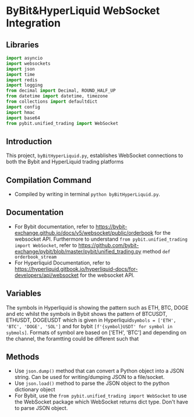 # ByBit&HyperLiquid WebSocket Integration

## Libraries 
```python
import asyncio
import websockets
import json
import time
import redis
import logging
from decimal import Decimal, ROUND_HALF_UP
from datetime import datetime, timezone
from collections import defaultdict
import config
import hmac
import base64
from pybit.unified_trading import WebSocket
```
## Introduction

This project, `byBitHyperLiquid.py`, establishes WebSocket connections to both the Bybit and HyperLiquid trading platforms

## Compilation Command
* Compiled by writing in terminal `python byBitHyperLiquid.py`.

## Documentation 
* For Bybit documentation, refer to  https://bybit-exchange.github.io/docs/v5/websocket/public/orderbook  for the websocket API. Furthermore to understand `from pybit.unified_trading import WebSocket`, refer to https://github.com/bybit-exchange/pybit/blob/master/pybit/unified_trading.py method `def orderbook_stream` 
* For Hyperliquid Documentation, refer to  https://hyperliquid.gitbook.io/hyperliquid-docs/for-developers/api/websocket for the websocket API.

## Variables
The symbols in Hyperliquid is showing the pattern such as ETH, BTC, DOGE and etc whilst the symbols in Bybit shows the pattern of 
BTCUSDT, ETHUSDT, DOGEUSDT which is given in Hyperliquid`symbols = ['ETH', 'BTC', 'DOGE', 'SOL']` and  for bybit `[f'{symbol}USDT' for symbol in sybmols]`.
Formats of symbol are based on ['ETH', 'BTC'] and depending on the channel, the foramtting could be different such that 


## Methods
* Use  `json.dump()` method that can convert a Python object into a JSON string. Can be used for writing/dumping JSON to a file/socket.
* Use `json.load()` method to parse the JSON object to the python dictionary object
* For Bybit, use the `from pybit.unified_trading import WebSocket` to use the WebSocket package which WebSocket returns dict type. Don't have to parse JSON object.